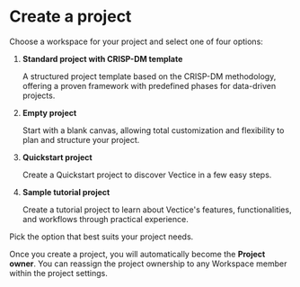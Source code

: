 # Create a project

Choose a workspace for your project and select one of four options:

1.  **Standard project with CRISP-DM template**

    A structured project template based on the CRISP-DM methodology, offering a proven framework with predefined phases for data-driven projects.
2.  **Empty project**&#x20;

    Start with a blank canvas, allowing total customization and flexibility to plan and structure your project.
3.  **Quickstart project**

    Create a Quickstart project to discover Vectice in a few easy steps.
4.  **Sample tutorial project**

    Create a tutorial project to learn about Vectice's features, functionalities, and workflows through practical experience.

Pick the option that best suits your project needs.&#x20;


Once you create a project, you will automatically become the **Project owner**. You can reassign the project ownership to any Workspace member within the project settings.

